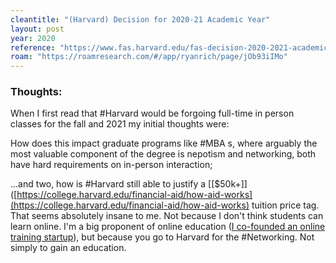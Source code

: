 ```yaml
---
cleantitle: "(Harvard) Decision for 2020-21 Academic Year"
layout: post
year: 2020
reference: "https://www.fas.harvard.edu/fas-decision-2020-2021-academic-year"
roam: "https://roamresearch.com/#/app/ryanrich/page/jOb93iIMo"
---
```


### Thoughts:

When I first read that #Harvard would be forgoing full-time in person classes for the fall and 2021 my initial thoughts were:

How does this impact graduate programs like #MBA s, where arguably the most valuable component of the degree is nepotism and networking, both have hard requirements on in-person interaction;

...and two, how is #Harvard still able to justify a [[$50k+]]([https://college.harvard.edu/financial-aid/how-aid-works](https://college.harvard.edu/financial-aid/how-aid-works) tuition price tag. That seems absolutely insane to me. Not because I don't think students can learn online. I'm a big proponent of online education ([I co-founded an online training startup](https://www.haekka.com)), but because you go to Harvard for the #Networking. Not simply to gain an education.